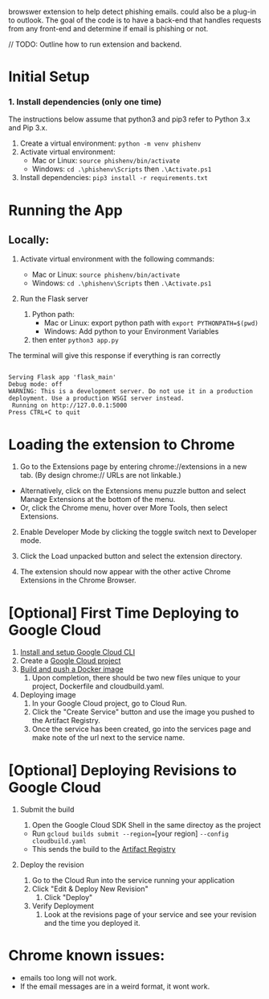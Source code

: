 browswer extension to help detect phishing emails. could also be a plug-in to outlook. The goal of the code is to have a back-end that handles requests from any front-end and determine if email is phishing or not. 


// TODO: Outline how to run extension and backend. 


# Initial Setup


### 1. Install dependencies (only one time)
The instructions below assume that python3 and pip3 refer to Python 3.x and Pip 3.x.

1. Create a virtual environment: `python -m venv phishenv`
2. Activate virtual environment:
    * Mac or Linux: `source phishenv/bin/activate`
    * Windows: `cd .\phishenv\Scripts` then `.\Activate.ps1`
3. Install dependencies: `pip3 install -r requirements.txt`

# Running the App

## Locally:

1. Activate virtual environment with the following commands:
   * Mac or Linux: `source phishenv/bin/activate`
   * Windows: `cd .\phishenv\Scripts` then `.\Activate.ps1`



2. Run the Flask server
   1. Python path:
      * Mac or Linux: export python path with `export PYTHONPATH=$(pwd)`
      * Windows: Add python to your Environment Variables
   2. then enter `python3 app.py`

The terminal will give this response if everything is ran correctly
<pre><code>
Serving Flask app 'flask_main'
Debug mode: off
WARNING: This is a development server. Do not use it in a production deployment. Use a production WSGI server instead.
 Running on http://127.0.0.1:5000
Press CTRL+C to quit
</code></pre>

# Loading the extension to Chrome


1. Go to the Extensions page by entering chrome://extensions in a new tab. (By design chrome:// URLs are not linkable.)

* Alternatively, click on the Extensions menu puzzle button and select Manage Extensions at the bottom of the menu.
* Or, click the Chrome menu, hover over More Tools, then select Extensions.
2. Enable Developer Mode by clicking the toggle switch next to Developer mode.

3. Click the Load unpacked button and select the extension directory.

4. The extension should now appear with the other active Chrome Extensions in the Chrome Browser.

# [Optional] First Time Deploying to Google Cloud

1. [Install and setup Google Cloud CLI](https://cloud.google.com/sdk/docs/install-sdk)
2. Create a [Google Cloud project]('https://cloud.google.com/resource-manager/docs/creating-managing-projects')
3. [Build and push a Docker image]('https://cloud.google.com/build/docs/build-push-docker-image')
   1. Upon completion, there should be two new files unique to your project, Dockerfile and cloudbuild.yaml.
4. Deploying image
   1. In your Google Cloud project, go to Cloud Run.
   2. Click the "Create Service" button and use the image you pushed to the Artifact Registry.
   3. Once the service has been created, go into the services page and make note of the url next to the service name.

# [Optional] Deploying Revisions to Google Cloud

1. Submit the build
   1. Open the Google Cloud SDK Shell in the same directoy as the project
   * Run `gcloud builds submit --region=`[your region] `--config cloudbuild.yaml`
   * This sends the build to the [Artifact Registry](https://console.cloud.google.com/artifacts)

2. Deploy the revision
   1. Go to the Cloud Run into the service running your application
   2. Click "Edit & Deploy New Revision"
      1. Click "Deploy"
   3. Verify Deployment
      1. Look at the revisions page of your service and see your revision and the time you deployed it.



# Chrome known issues:
* emails too long will not work.
* If the email messages are in a weird format, it wont work. 